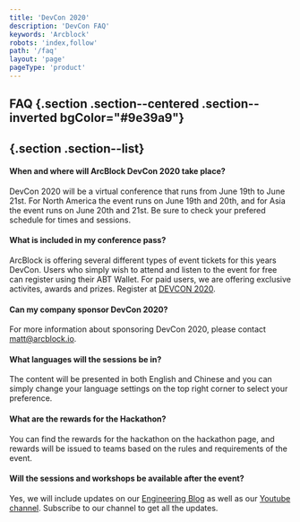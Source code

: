 ```yaml
---
title: 'DevCon 2020'
description: 'DevCon FAQ'
keywords: 'Arcblock'
robots: 'index,follow'
path: '/faq'
layout: 'page'
pageType: 'product'
---
```


<style>
  .section{
    background: #00000000;
  }
  .section h4{
    font-weight: 500;
    margin-bottom: 16px;
  }
</style>

## FAQ {.section .section--centered .section--inverted bgColor="#9e39a9"}

## {.section .section--list}

#### When and where will ArcBlock DevCon 2020 take place?

DevCon 2020 will be a virtual conference that runs from June 19th to June 21st. For North America the event runs on June 19th and 20th, and for Asia the event runs on June 20th and 21st. Be sure to check your prefered schedule for times and sessions.

#### What is included in my conference pass?

ArcBlock is offering several different types of event tickets for this years DevCon. Users who simply wish to attend and listen to the event for free can register using their ABT Wallet. For paid users, we are offering exclusive activites, awards and prizes. Register at [DEVCON 2020](https://devcon.arcblock.io).

#### Can my company sponsor DevCon 2020?

For more information about sponsoring DevCon 2020, please contact matt@arcblock.io.

#### What languages will the sessions be in?

The content will be presented in both English and Chinese and you can simply change your language settings on the top right corner to select your preference.

#### What are the rewards for the Hackathon?

You can find the rewards for the hackathon on the hackathon page, and rewards will be issued to teams based on the rules and requirements of the event.

#### Will the sessions and workshops be available after the event?

Yes, we will include updates on our [Engineering Blog](https://www.arcblock.io/en/engineeringblog) as well as our [Youtube channel](http://www.youtube.com/c/ArcBlock_io). Subscribe to our channel to get all the updates.
